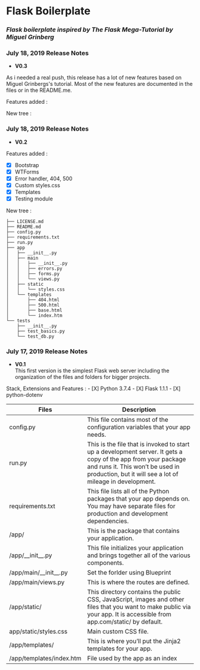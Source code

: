 # Flask Boilerplate
### _Flask boilerplate inspired by The Flask Mega-Tutorial by Miguel Grinberg_

### July 18, 2019 Release Notes

* **V0.3**  

As i needed a real push, this release has a lot of new features based on Miguel Grinbergs's tutorial.
Most of the new features are documented in the files or in the README.me.

Features added :



New tree :



### July 18, 2019 Release Notes

* **V0.2**  

Features added :
  - [X] Bootstrap
  - [X] WTForms
  - [X] Error handler, 404, 500
  - [X] Custom styles.css
  - [X] Templates
  - [X] Testing module

  New tree :

```
├── LICENSE.md
├── README.md
├── config.py
├── requirements.txt
├── run.py
├── app
│   ├── __init__.py
│   ├── main
│   │   ├── __init__.py
│   │   ├── errors.py
│   │   ├── forms.py
│   │   └── views.py
│   ├── static
│   │   └── styles.css
│   └── templates
│       ├── 404.html
│       ├── 500.html
│       ├── base.html
│       └── index.htm
└── tests
    ├── __init__.py
    ├── test_basics.py
    └── test_db.py
```

### July 17, 2019 Release Notes

* **V0.1**  
This first version is the simplest Flask web server including the organization of the files and folders for bigger projects.

Stack, Extensions and Features :
    - [X] Python 3.7.4
    - [X] Flask 1.1.1
    - [X] python-dotenv

| Files | Description |
| - | - |
| config.py | This file contains most of the configuration variables that your app needs. |
| run.py | This is the file that is invoked to start up a development server. It gets a copy of the app from your package and runs it. This won’t be used in production, but it will see a lot of mileage in development. |
| requirements.txt | This file lists all of the Python packages that your app depends on. You may have separate files for production and development dependencies. |
| /app/	| This is the package that contains your application. |
| /app/\_\_init__.py	| This file initializes your application and brings together all of the various components. |
| /app/main/\_\_init__.py	| Set the forlder using Blueprint |
| /app/main/views.py |	This is where the routes are defined. |
| /app/static/	|This directory contains the public CSS, JavaScript, images and other files that you want to make public via your app. It is accessible from app.com/static/ by default. |
| app/static/styles.css | Main custom CSS file. |
| /app/templates/ |	This is where you’ll put the Jinja2 templates for your app. |
| /app/templates/index.htm | File used by the app as an index |

